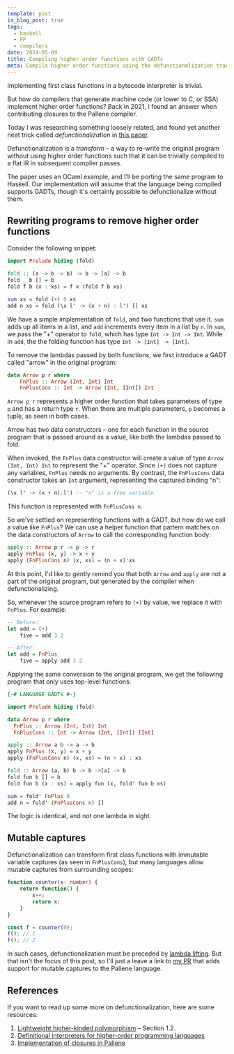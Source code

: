 ```yaml
---
template: post
is_blog_post: true
tags:
  - haskell
  - FP
  - compilers
date: 2024-05-09
title: Compiling higher order functions with GADTs
meta: Compile higher order functions using the defunctionalization transform. Compiler authors HATE this one weird trick!
---
```


Implementing first class functions in a bytecode interpreter is trivial.

But how do compilers that generate machine code (or lower to C, or SSA) implement higher order functions?
Back in 2021, I found an answer when contributing closures to the Pallene compiler.

Today I was researching something loosely related, and found yet another neat trick called *defunctionalization* in [this paper](https://www.cl.cam.ac.uk/~jdy22/papers/lightweight-higher-kinded-polymorphism.pdf).

Defunctionalization is a *transform* – a way to re-write the original program without using higher order functions such that it can be trivially compiled to a flat IR in subsequent compiler passes.

The paper uses an OCaml example, and I'll be porting the same program to Haskell.
Our implementation will assume that the language being compiled supports GADTs, though it's certainly possible to defunctionalize without them.

## Rewriting programs to remove higher order functions

Consider the following snippet:

```hs
import Prelude hiding (fold)

fold :: (a -> b -> b) -> b -> [a] -> b
fold _ b [] = b
fold f b (x : xs) = f x (fold f b xs)

sum xs = fold (+) 0 xs
add n xs = fold (\x l' -> (x + n) : l') [] xs
```

We have a simple implementation of `fold`, and two functions that use it.
`sum` adds up all items in a list, and `add` increments every item in a list by `n`.
In `sum`, we pass the "+" operator to `fold`, which has type `Int -> Int -> Int`.
While in `add`, the the folding function has type `Int -> [Int] -> [Int]`.

To remove the lambdas passed by both functions, we first introduce a GADT called "arrow" in the original program:

```hs
data Arrow p r where
	FnPlus :: Arrow (Int, Int) Int
	FnPlusCons :: Int -> Arrow (Int, [Int]) Int
```

`Arrow p r` represents a higher order function that takes parameters of type `p` and has a return type `r`.
When there are multiple parameters, `p` becomes a tuple, as seen in both cases.

Arrow has two data constructors – one for each function in the source program that is passed around as a value,
like both the lambdas passed to fold.

When invoked, the `FnPlus` data constructor will create a value of type `Arrow (Int, Int) Int` to represent the "+" operator.
Since `(+)` does not capture any variables, `FnPlus` needs no arguments.
By contrast, the `FnPlusCons` data constructor takes an `Int` argument, representing the captured binding "n":

```hs
(\x l' -> (x + n):l') -- "n" is a free variable
```

This function is represented with `FnPlusCons n`.

So we've settled on representing functions with a GADT, but how do we call a value like `FnPlus`?
We can use a helper function that pattern matches on the data constructors of `Arrow` to call the corresponding function body:

```hs
apply :: Arrow p r -> p -> r
apply FnPlus (x, y) -> x + y
apply (FnPlusCons n) (x, xs) = (n + x):xs
```

At this point, I'd like to gently remind you that both `Arrow` and `apply` are not a part of the original program,
but generated by the compiler when defunctionalizing.

So, whenever the source program refers to `(+)` by value, we replace it with `FnPlus`.
For example:

```hs
-- Before:
let add = (+)
    five = add 3 2

-- After:
let add = FnPlus
    five = apply add 3 2
```

Applying the same conversion to the original program, we get the following program that only uses top-level functions:

```hs
{-# LANGUAGE GADTs #-}

import Prelude hiding (fold)

data Arrow p r where
  FnPlus :: Arrow (Int, Int) Int
  FnPlusCons :: Int -> Arrow (Int, [Int]) [Int]

apply :: Arrow a b -> a -> b
apply FnPlus (x, y) = x + y
apply (FnPlusCons n) (x, xs) = (n + x) : xs

fold :: Arrow (a, b) b -> b ->[a] -> b
fold fun b [] = b
fold fun b (x : xs) = apply fun (x, fold' fun b xs)

sum = fold' FnPlus 0
add n = fold' (FnPlusCons n) []
```

The logic is identical, and not one lambda in sight.

## Mutable captures

Defunctionalization can transform first class functions with immutable variable captures (as seen in `FnPlusCons`),
but many languages allow mutable captures from surrounding scopes:

```ts
function counter(x: number) {
	return function() {
		x++;
		return x;
	}
}

const f = counter(0);
f(); // 1
f(); // 2
```

In such cases, defunctionalization must be preceded by [lambda lifting](https://en.wikipedia.org/wiki/Lambda_lifting).
But that isn't the focus of this post, so I'll  just a leave a link to [my PR](https://github.com/pallene-lang/pallene/pull/402) that adds support for mutable captures to the Pallene language.

## References

If you want to read up some more on defunctionalization, here are some resources:

1. [Lightweight higher-kinded polymorphism](https://www.cl.cam.ac.uk/~jdy22/papers/lightweight-higher-kinded-polymorphism.pdf) – Section 1.2.
2. [Definitional interpreters for higher-order programming languages](https://surface.syr.edu/cgi/viewcontent.cgi?article=1012&context=lcsmith_other)
3. [Implementation of closures in Pallene](https://injuly.in/blog/gsoc-2/)

